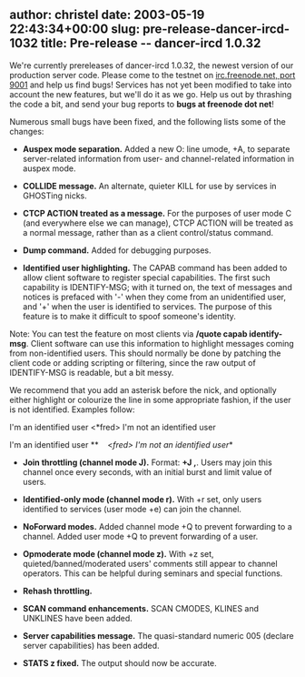 author: christel
date: 2003-05-19 22:43:34+00:00
slug: pre-release-dancer-ircd-1032
title: Pre-release -- dancer-ircd 1.0.32
---
We're currently prereleases of dancer-ircd 1.0.32, the newest version of our production server code. Please come to the testnet on  [irc.freenode.net, port 9001](irc://irc.freenode.net:9001/)  and help us find bugs!  Services has not yet been modified to take into account the new features, but we'll do it as we go.  Help us out by thrashing the code a bit, and send your bug reports to **bugs at freenode dot net**!

Numerous small bugs have been fixed, and the following lists some of the changes:



	
  * **Auspex mode separation.** Added a new O: line umode, +A, to separate server-related information from user- and channel-related information in auspex mode.

	
  * **COLLIDE message.** An alternate, quieter KILL for use by services in GHOSTing nicks.

	
  * **CTCP ACTION treated as a message.** For the purposes of user mode C (and everywhere else we can manage), CTCP ACTION will be treated as a normal message, rather than as a client control/status command.

	
  * **Dump command.** Added for debugging purposes.

	
  * **Identified user highlighting.** The CAPAB command has been added to allow client software to register special capabilities.  The first such capability is IDENTIFY-MSG; with it turned on, the text of messages and notices is prefaced with '-' when they come from an unidentified user, and '+' when the user is identified to services.  The purpose of this feature is to make it difficult to spoof someone's identity.

Note:  You can test the feature on most clients via **/quote capab identify-msg**.  Client software can use this information to highlight messages coming from non-identified users. This should normally be done by patching the client code or adding scripting or filtering, since the raw output of IDENTIFY-MSG is readable, but a bit messy.

We recommend that you add an asterisk before the nick, and optionally either highlight or colourize the line in some appropriate fashion, if the user is not identified.  Examples follow:

<fred> I'm an identified user
<*fred> I'm not an identified user

<fred> I'm an identified user
**    <*fred> I'm not an identified user**

	
  * **Join throttling (channel mode J).** Format:  **+J <frequency>,<limit>**.  Users may join this channel once every <frequency> seconds, with an initial burst and limit value of <limit> users.

	
  * **Identified-only mode (channel mode r).** With +r set, only users identified to services (user mode +e) can join the channel.

	
  * **NoForward modes.** Added channel mode +Q to prevent forwarding to a channel.  Added user mode +Q to prevent forwarding of a user.

	
  * **Opmoderate mode (channel mode z).** With +z set, quieted/banned/moderated users' comments still appear to channel operators.  This can be helpful during seminars and special functions.

	
  * **Rehash throttling.**

	
  * **SCAN command enhancements.** SCAN CMODES, KLINES and UNKLINES have been added.

	
  * **Server capabilities message.** The quasi-standard numeric 005 (declare server capabilities) has been added.

	
  * **STATS z fixed.** The output should now be accurate.


